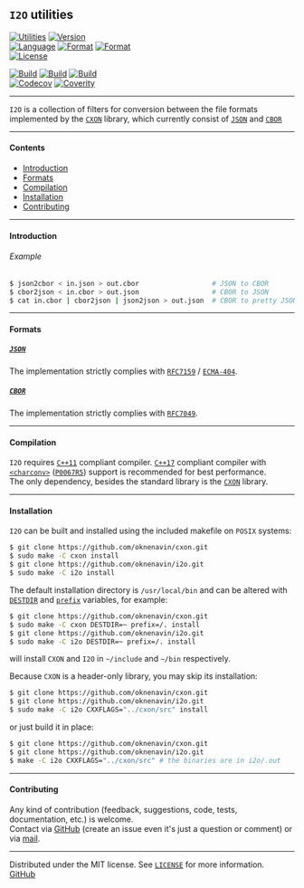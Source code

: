 ## `I2O` utilities

[![Utilities][img-bin]](https://github.com/oknenavin/i2o)
[![Version][img-ver]](https://github.com/oknenavin/cxon/releases)  
[![Language][img-lng]](https://isocpp.org/wiki/faq/cpp11)
[![Format][img-fmt-json]](http://json.org)
[![Format][img-fmt-cbor]](https://cbor.io)  
[![License][img-lic]](LICENSE)

[![Build][img-bld-lnx]](https://github.com/oknenavin/i2o/actions/workflows/linux.yml)
[![Build][img-bld-mac]](https://github.com/oknenavin/i2o/actions/workflows/macos.yml)
[![Build][img-bld-win]](https://github.com/oknenavin/i2o/actions/workflows/windows.yml)  
[![Codecov][img-cov]](https://codecov.io/gh/oknenavin/cxon)
[![Coverity][img-cvr]](https://scan.coverity.com/projects/oknenavin-cxon)
<!--
[![Codacy][img-cod]](https://www.codacy.com/gh/oknenavin/cxon/dashboard?utm_source=github.com&amp;utm_medium=referral&amp;utm_content=oknenavin/cxon&amp;utm_campaign=Badge_Grade)
[![CodeQL][img-cql]](https://github.com/oknenavin/cxon/actions?query=workflow%3ACodeQL)
[![LGTM][img-lgtm-qual]](https://lgtm.com/projects/g/oknenavin/cxon/context:cpp)
[![LGTM/Alerts][img-lgtm-alrt]](https://lgtm.com/projects/g/oknenavin/cxon/alerts/)
-->


--------------------------------------------------------------------------------

`I2O` is a collection of filters for conversion between the file formats
  implemented by the [`CXON`](https://github.com/oknenavin/cxon) library,
  which currently consist of [`JSON`](http://json.org) and [`CBOR`](https://cbor.io)


--------------------------------------------------------------------------------

#### Contents
  - [Introduction](#introduction)
  - [Formats](#formats)
  - [Compilation](#compilation)
  - [Installation](#installation)
  - [Contributing](#contributing)


--------------------------------------------------------------------------------

#### Introduction

###### Example
```bash
$ json2cbor < in.json > out.cbor                  # JSON to CBOR
$ cbor2json < in.cbor > out.json                  # CBOR to JSON
$ cat in.cbor | cbor2json | json2json > out.json  # CBOR to pretty JSON
```

--------------------------------------------------------------------------------

#### Formats

##### [`JSON`](http://json.org)

The implementation strictly complies with [`RFC7159`][RFC7159] / [`ECMA-404`][ECMA-404].

##### [`CBOR`](https://cbor.io)

The implementation strictly complies with [`RFC7049`][RFC7049].


--------------------------------------------------------------------------------

#### Compilation

`I2O` requires [`C++11`][cpp-comp-support] compliant compiler.
[`C++17`][cpp-comp-support] compliant compiler with [`<charconv>`][std-charconv]
([`P0067R5`](http://www.open-std.org/jtc1/sc22/wg21/docs/papers/2016/p0067r5.html)) support
is recommended for best performance.  
The only dependency, besides the standard library is the [`CXON`](https://github.com/oknenavin/cxon) library.


--------------------------------------------------------------------------------

#### Installation

`I2O` can be built and installed using the included makefile on `POSIX` systems:

``` bash
$ git clone https://github.com/oknenavin/cxon.git
$ sudo make -C cxon install
$ git clone https://github.com/oknenavin/i2o.git
$ sudo make -C i2o install
```
The default installation directory is `/usr/local/bin` and can be altered with
[`DESTDIR`](http://www.gnu.org/prep/standards/html_node/DESTDIR.html#DESTDIR) and
[`prefix`](http://www.gnu.org/prep/standards/html_node/Directory-Variables.html)
variables, for example:

``` bash
$ git clone https://github.com/oknenavin/cxon.git
$ sudo make -C cxon DESTDIR=~ prefix=/. install
$ git clone https://github.com/oknenavin/i2o.git
$ sudo make -C i2o DESTDIR=~ prefix=/. install
```

will install `CXON` and `I2O` in `~/include` and `~/bin` respectively.

Because `CXON` is a header-only library, you may skip its installation:

``` bash
$ git clone https://github.com/oknenavin/cxon.git
$ git clone https://github.com/oknenavin/i2o.git
$ sudo make -C i2o CXXFLAGS="../cxon/src" install
```

or just build it in place:

``` bash
$ git clone https://github.com/oknenavin/cxon.git
$ git clone https://github.com/oknenavin/i2o.git
$ make -C i2o CXXFLAGS="../cxon/src" # the binaries are in i2o/.out
```

--------------------------------------------------------------------------------

#### Contributing

Any kind of contribution (feedback, suggestions, code, tests, documentation, etc.) is welcome.  
Contact via [GitHub][GitHub] (create an issue even it's just a question or comment) or
via [mail](mailto:oknenavin@outlook.com).


-------------------------------------------------------------------------------

Distributed under the MIT license. See [`LICENSE`](LICENSE) for more information.  
[GitHub][github]


<!-- links -->
[img-bin]: https://img.shields.io/badge/bin-I2O-608060.svg?style=plastic
[img-ver]: https://img.shields.io/github/release/oknenavin/i2o.svg?style=plastic&color=608060
[img-lng]: https://img.shields.io/badge/language-C++11/20-608060.svg?style=plastic&logo=C%2B%2B
[img-fmt-json]: https://img.shields.io/badge/language-JSON-608060.svg?style=plastic&logo=JSON
[img-fmt-cbor]: https://img.shields.io/badge/language-CBOR-608060.svg?style=plastic
[img-lic]: https://img.shields.io/badge/license-MIT-608060.svg?style=plastic
[img-bld-lnx]: https://github.com/oknenavin/i2o/actions/workflows/linux.yml/badge.svg
[img-bld-mac]: https://github.com/oknenavin/i2o/actions/workflows/macos.yml/badge.svg
[img-bld-win]: https://github.com/oknenavin/i2o/actions/workflows/windows.yml/badge.svg
[img-cov]: https://codecov.io/gh/oknenavin/cxon/branch/master/graph/badge.svg
[img-cvr]: https://scan.coverity.com/projects/18083/badge.svg
[img-cod]: https://app.codacy.com/project/badge/Grade/a4b8981f7ce34dd5963f10723f8188bf
[img-cql]: https://github.com/oknenavin/cxon/workflows/CodeQL/badge.svg
[img-lgtm-qual]: https://img.shields.io/lgtm/grade/cpp/g/oknenavin/cxon.svg?logo=lgtm&logoWidth=18
[img-lgtm-alrt]: https://img.shields.io/lgtm/alerts/g/oknenavin/cxon.svg?logo=lgtm&logoWidth=18
[cpp-comp-support]: https://en.cppreference.com/mwiki/index.php?title=cpp/compiler_support&oldid=108771
[std-charconv]: https://en.cppreference.com/mwiki/index.php?title=cpp/header/charconv&oldid=105120
[RFC7159]: https://www.ietf.org/rfc/rfc7159.txt
[ECMA-404]: http://www.ecma-international.org/publications/files/ECMA-ST/ECMA-404.pdf
[RFC7049]: https://tools.ietf.org/rfc/rfc7049.txt
[github]: https://github.com/oknenavin/cxon
